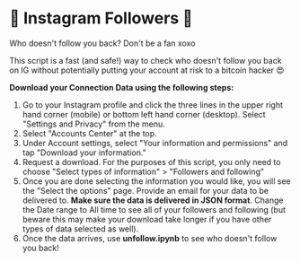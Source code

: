 # 🎀 Instagram Followers 🎀
 Who doesn't follow you back? Don't be a fan xoxo
 
 This script is a fast (and safe!) way to check who doesn't follow you back on IG without potentially putting your account at risk to a bitcoin hacker 😍

**Download your Connection Data using the following steps:**
1. Go to your Instagram profile and click the three lines in the upper right hand corner (mobile) or bottom left hand corner (desktop). Select "Settings and Privacy" from the menu.
2. Select "Accounts Center" at the top.
3. Under Account settings, select "Your information and permissions" and tap "Download your information."
4. Request a download. For the purposes of this script, you only need to choose "Select types of information" > "Followers and following"
5. Once you are done selecting the information you would like, you will see the "Select the options" page. Provide an email for your data to be delivered to. **Make sure the data is delivered in JSON format**. Change the Date range to All time to see all of your followers and following (but beware this may make your download take longer if you have other types of data selected as well).
6. Once the data arrives, use **unfollow.ipynb** to see who doesn't follow you back!

